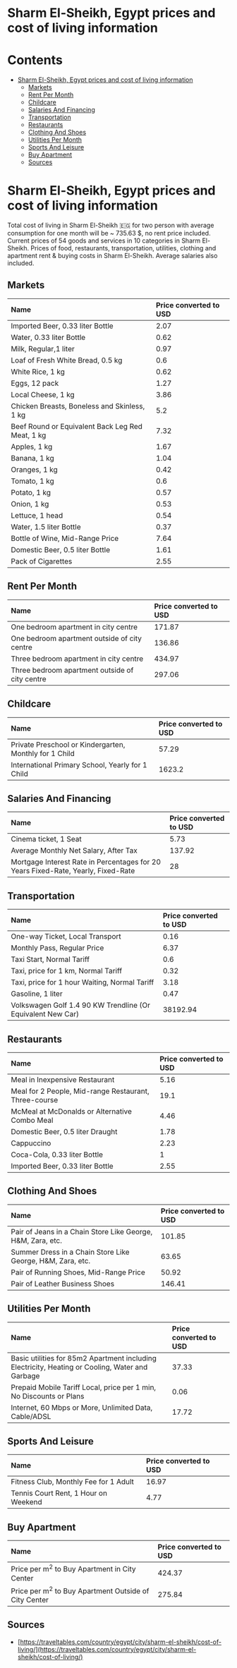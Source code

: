 
Sharm El-Sheikh, Egypt prices and cost of living information
============================================================

Contents
========

* [Sharm El-Sheikh, Egypt prices and cost of living information](#sharm-el-sheikh-egypt-prices-and-cost-of-living-information)
	* [Markets](#markets)
	* [Rent Per Month](#rent-per-month)
	* [Childcare](#childcare)
	* [Salaries And Financing](#salaries-and-financing)
	* [Transportation](#transportation)
	* [Restaurants](#restaurants)
	* [Clothing And Shoes](#clothing-and-shoes)
	* [Utilities Per Month](#utilities-per-month)
	* [Sports And Leisure](#sports-and-leisure)
	* [Buy Apartment](#buy-apartment)
	* [Sources](#sources)

# Sharm El-Sheikh, Egypt prices and cost of living information


Total cost of living in Sharm El-Sheikh 🇪🇬 for two person with average consumption for one month will be ~ 735.63 $, no 
rent price included. Current prices of 54 goods and services in 10 categories  in Sharm El-Sheikh. Prices of food, 
restaurants, transportation, utilities, clothing and apartment rent & buying costs in Sharm El-Sheikh. Average salaries 
also included.
## Markets

|Name|Price converted to USD|
| :--- | :--- |
|Imported Beer, 0.33 liter Bottle|2.07|
|Water, 0.33 liter Bottle|0.62|
|Milk, Regular,1 liter|0.97|
|Loaf of Fresh White Bread, 0.5 kg|0.6|
|White Rice, 1 kg|0.62|
|Eggs, 12 pack|1.27|
|Local Cheese, 1 kg|3.86|
|Chicken Breasts, Boneless and Skinless, 1 kg|5.2|
|Beef Round or Equivalent Back Leg Red Meat, 1 kg |7.32|
|Apples, 1 kg|1.67|
|Banana, 1 kg|1.04|
|Oranges, 1 kg|0.42|
|Tomato, 1 kg|0.6|
|Potato, 1 kg|0.57|
|Onion, 1 kg|0.53|
|Lettuce, 1 head|0.54|
|Water, 1.5 liter Bottle|0.37|
|Bottle of Wine, Mid-Range Price|7.64|
|Domestic Beer, 0.5 liter Bottle|1.61|
|Pack of Cigarettes|2.55|
  

## Rent Per Month

|Name|Price converted to USD|
| :--- | :--- |
|One bedroom apartment in city centre|171.87|
|One bedroom apartment outside of city centre|136.86|
|Three bedroom apartment in city centre|434.97|
|Three bedroom apartment outside of city centre|297.06|
  

## Childcare

|Name|Price converted to USD|
| :--- | :--- |
|Private Preschool or Kindergarten, Monthly for 1 Child|57.29|
|International Primary School, Yearly for 1 Child|1623.2|
  

## Salaries And Financing

|Name|Price converted to USD|
| :--- | :--- |
|Cinema ticket, 1 Seat|5.73|
|Average Monthly Net Salary, After Tax|137.92|
|Mortgage Interest Rate in Percentages for 20 Years Fixed-Rate, Yearly, Fixed-Rate|28|
  

## Transportation

|Name|Price converted to USD|
| :--- | :--- |
|One-way Ticket, Local Transport|0.16|
|Monthly Pass, Regular Price|6.37|
|Taxi Start, Normal Tariff|0.6|
|Taxi, price for 1 km, Normal Tariff|0.32|
|Taxi, price for 1 hour Waiting, Normal Tariff|3.18|
|Gasoline, 1 liter|0.47|
|Volkswagen Golf 1.4 90 KW Trendline (Or Equivalent New Car)|38192.94|
  

## Restaurants

|Name|Price converted to USD|
| :--- | :--- |
|Meal in Inexpensive Restaurant|5.16|
|Meal for 2 People, Mid-range Restaurant, Three-course|19.1|
|McMeal at McDonalds or Alternative Combo Meal|4.46|
|Domestic Beer, 0.5 liter Draught|1.78|
|Cappuccino|2.23|
|Coca-Cola, 0.33 liter Bottle|1|
|Imported Beer, 0.33 liter Bottle|2.55|
  

## Clothing And Shoes

|Name|Price converted to USD|
| :--- | :--- |
|Pair of Jeans in a Chain Store Like George, H&M, Zara, etc.|101.85|
|Summer Dress in a Chain Store Like George, H&M, Zara, etc.|63.65|
|Pair of Running Shoes, Mid-Range Price|50.92|
|Pair of Leather Business Shoes|146.41|
  

## Utilities Per Month

|Name|Price converted to USD|
| :--- | :--- |
|Basic utilities for 85m2 Apartment including Electricity, Heating or Cooling, Water and Garbage|37.33|
|Prepaid Mobile Tariff Local, price per 1 min, No Discounts or Plans|0.06|
|Internet, 60 Mbps or More, Unlimited Data, Cable/ADSL|17.72|
  

## Sports And Leisure

|Name|Price converted to USD|
| :--- | :--- |
|Fitness Club, Monthly Fee for 1 Adult|16.97|
|Tennis Court Rent, 1 Hour on Weekend|4.77|
  

## Buy Apartment

|Name|Price converted to USD|
| :--- | :--- |
|Price per m<sup>2</sup> to Buy Apartment in City Center|424.37|
|Price per m<sup>2</sup> to Buy Apartment Outside of City Center|275.84|
  

## Sources

- [https://traveltables.com/country/egypt/city/sharm-el-sheikh/cost-of-living/](https://traveltables.com/country/egypt/city/sharm-el-sheikh/cost-of-living/)
